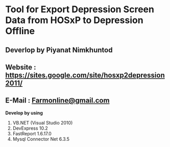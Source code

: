 # Tool for Export Depression Screen Data from HOSxP to Depression Offline #
## Deverlop by Piyanat Nimkhuntod ##
## Website : https://sites.google.com/site/hosxp2depression2011/ ##
## E-Mail : Farmonline@gmail.com ##

**Develop by using**
  1. VB.NET (Visual Studio 2010)
  1. DevExpress 10.2
  1. FastReport 1.6.17.0
  1. Mysql Connector Net 6.3.5